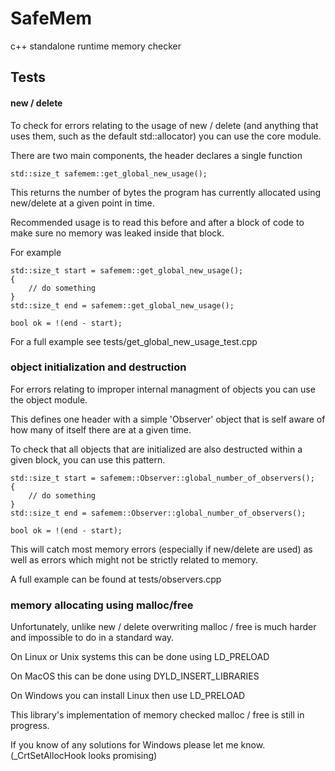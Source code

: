 # SafeMem

c++ standalone runtime memory checker

## Tests

#### new / delete

To check for errors relating to the usage of new / delete (and anything that uses them, such as the default std::allocator) you can use the core module.

There are two main components, the header declares a single function

    std::size_t safemem::get_global_new_usage();

This returns the number of bytes the program has currently allocated using new/delete at a given point in time.

Recommended usage is to read this before and after a block of code to make sure no memory was leaked inside that block.

For example

```
std::size_t start = safemem::get_global_new_usage();
{
    // do something
}
std::size_t end = safemem::get_global_new_usage();

bool ok = !(end - start);
```

For a full example see tests/get_global_new_usage_test.cpp

### object initialization and destruction

For errors relating to improper internal managment of objects you can use the object module.

This defines one header with a simple 'Observer' object that is self aware of how many of itself there are at a given time.

To check that all objects that are initialized are also destructed within a given block, you can use this pattern.

```
std::size_t start = safemem::Observer::global_number_of_observers();
{
    // do something
}
std::size_t end = safemem::Observer::global_number_of_observers();

bool ok = !(end - start);
```

This will catch most memory errors (especially if new/delete are used) as well as errors which might not be strictly related to memory.

A full example can be found at tests/observers.cpp

### memory allocating using malloc/free

Unfortunately, unlike new / delete overwriting malloc / free is much harder and impossible to do in a standard way.

On Linux or Unix systems this can be done using LD_PRELOAD

On MacOS this can be done using DYLD_INSERT_LIBRARIES

On Windows you can install Linux then use LD_PRELOAD

This library's implementation of memory checked malloc / free is still in progress.

If you know of any solutions for Windows please let me know. (_CrtSetAllocHook looks promising)